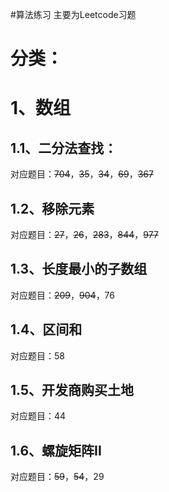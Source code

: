 #算法练习
主要为Leetcode习题

# 分类：
# 1、数组
## 1.1、二分法查找：
对应题目：~~704~~，~~35~~，~~34~~，~~69~~，~~367~~

## 1.2、移除元素
对应题目：~~27~~，~~26~~，~~283~~，~~844~~，~~977~~

## 1.3、长度最小的子数组
对应题目：~~209~~，~~904~~，76

## 1.4、区间和
对应题目：58

## 1.5、开发商购买土地
对应题目：44

## 1.6、螺旋矩阵II
对应题目：~~59~~，~~54~~，29
